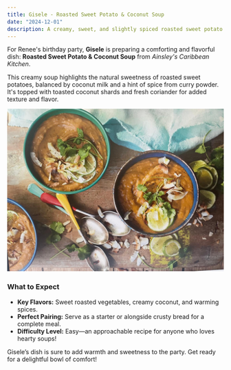 ```yaml
---
title: Gisele - Roasted Sweet Potato & Coconut Soup
date: "2024-12-01"
description: A creamy, sweet, and slightly spiced roasted sweet potato and coconut soup that’s perfect for any celebration.
---
```


For Renee's birthday party, **Gisele** is preparing a comforting and flavorful dish: **Roasted Sweet Potato & Coconut Soup** from _Ainsley's Caribbean Kitchen_.

This creamy soup highlights the natural sweetness of roasted sweet potatoes, balanced by coconut milk and a hint of spice from curry powder. It's topped with toasted coconut shards and fresh coriander for added texture and flavor.

![Roasted Sweet Potato & Coconut Soup](./potato-soup.jpg)

### What to Expect

- **Key Flavors:** Sweet roasted vegetables, creamy coconut, and warming spices.
- **Perfect Pairing:** Serve as a starter or alongside crusty bread for a complete meal.
- **Difficulty Level:** Easy—an approachable recipe for anyone who loves hearty soups!

Gisele’s dish is sure to add warmth and sweetness to the party. Get ready for a delightful bowl of comfort!

